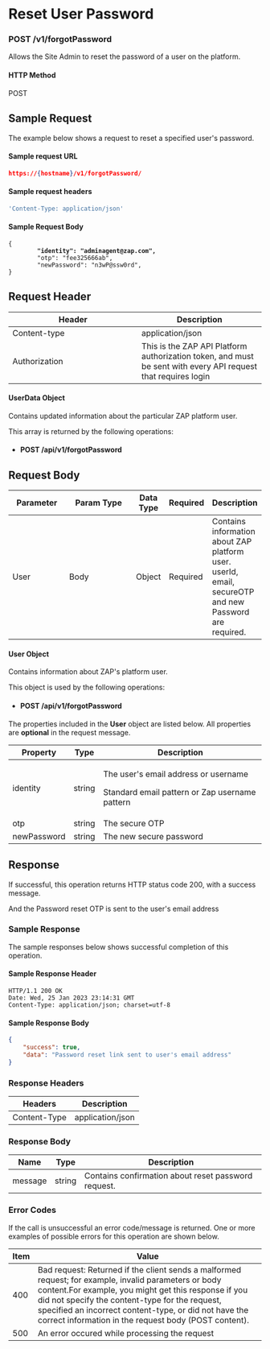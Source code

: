 # Reset User Password

### POST /v1/forgotPassword <a href="#top" id="top"></a>

Allows the Site Admin to reset the password of a user on the platform.

#### HTTP Method <a href="#top" id="top"></a>

POST

## Sample Request <a href="#samplerequest" id="samplerequest"></a>

The example below shows a request to reset a specified user's password.

#### **Sample request** URL <a href="#top" id="top"></a>

```json
https://{hostname}/v1/forgotPassword/
```

#### **Sample request headers** <a href="#top" id="top"></a>

```javascript
'Content-Type: application/json'
```

#### **Sample** Request Body <a href="#top" id="top"></a>

<pre class="language-json"><code class="lang-json">{
<strong>        "identity": "adminagent@zap.com",
</strong>        "otp": "fee325666ab",
        "newPassword": "n3wP@ssw0rd",
}
</code></pre>

## Request Header <a href="#samplerequest" id="samplerequest"></a>

<table><thead><tr><th width="241">Header</th><th>Description</th></tr></thead><tbody><tr><td>Content-type</td><td>application/json</td></tr><tr><td>Authorization</td><td>This is the ZAP API Platform authorization token, and must be sent with every API request that requires login</td></tr></tbody></table>

#### UserData Object

Contains updated information about the particular ZAP platform user.

This array is returned by the following operations:

* #### POST /api/v1/forgotPassword

## Request Body <a href="#samplerequest" id="samplerequest"></a>

<table><thead><tr><th width="108">Parameter</th><th width="162">Param Type</th><th>Data Type</th><th>Required</th><th>Description</th></tr></thead><tbody><tr><td>User</td><td>Body</td><td>Object</td><td>Required</td><td>Contains information about ZAP platform user. userId, email, secureOTP and new Password are required.</td></tr></tbody></table>

#### User Object

Contains information about ZAP's platform user.

This object is used by the following operations:

* #### POST /api/v1/forgotPassword

The properties included in the **User** object are listed below. All properties are **optional** in the request message.

| Property    | Type   | Description                                                                                      |
| ----------- | ------ | ------------------------------------------------------------------------------------------------ |
| identity    | string | <p>The user's email address or username</p><p>Standard email pattern or Zap username pattern</p> |
| otp         | string | The secure OTP                                                                                   |
| newPassword | string | The new secure password                                                                          |

## Response <a href="#samplerequest" id="samplerequest"></a>

If successful, this operation returns HTTP status code 200, with a success message.

And the Password reset OTP is sent to the user's email address

### Sample Response <a href="#samplerequest" id="samplerequest"></a>

The sample responses below shows successful completion of this operation.

#### **Sample** Response Header <a href="#top" id="top"></a>

```
HTTP/1.1 200 OK
Date: Wed, 25 Jan 2023 23:14:31 GMT
Content-Type: application/json; charset=utf-8
```

#### **Sample** Response Body <a href="#top" id="top"></a>

```json
{
    "success": true,
    "data": "Password reset link sent to user's email address"
}
```

### Response Headers <a href="#samplerequest" id="samplerequest"></a>

| Headers      | Description      |
| ------------ | ---------------- |
| Content-Type | application/json |

### Response Body <a href="#samplerequest" id="samplerequest"></a>

| Name    | Type   | Description                                         |
| ------- | ------ | --------------------------------------------------- |
| message | string | Contains confirmation about reset password request. |

### Error Codes <a href="#samplerequest" id="samplerequest"></a>

If the call is unsuccessful an error code/message is returned. One or more examples of possible errors for this operation are shown below.

| Item | Value                                                                                                                                                                                                                                                                                                                             |
| ---- | --------------------------------------------------------------------------------------------------------------------------------------------------------------------------------------------------------------------------------------------------------------------------------------------------------------------------------- |
| 400  | Bad request: Returned if the client sends a malformed request; for example, invalid parameters or body content.For example, you might get this response if you did not specify the content-type for the request, specified an incorrect content-type, or did not have the correct information in the request body (POST content). |
| 500  | An error occured while processing the request                                                                                                                                                                                                                                                                                     |

